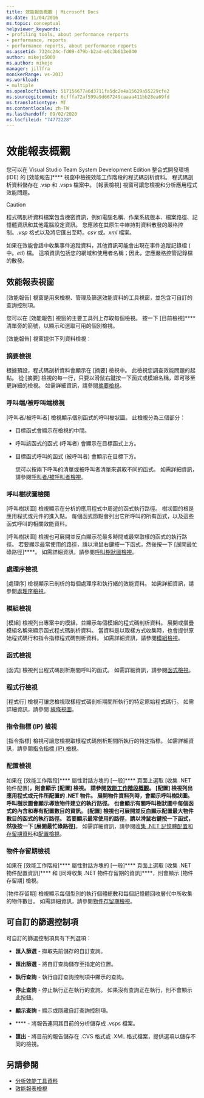 ```yaml
---
title: 效能報告概觀 | Microsoft Docs
ms.date: 11/04/2016
ms.topic: conceptual
helpviewer_keywords:
- profiling tools, about performance rerports
- performance, reports
- performance reports, about performance reports
ms.assetid: 7324c24c-fd09-479b-b2ad-e0c3b613e040
author: mikejo5000
ms.author: mikejo
manager: jillfra
monikerRange: vs-2017
ms.workload:
- multiple
ms.openlocfilehash: 517156677a6d3711fa5dc2e4a15629a55229cfe2
ms.sourcegitcommit: 6cfffa72af599a9d667249caaaa411bb28ea69fd
ms.translationtype: MT
ms.contentlocale: zh-TW
ms.lasthandoff: 09/02/2020
ms.locfileid: "74772228"
---
```

# <a name="performance-report-overview"></a>效能報表概觀
您可以在 Visual Studio Team System Development Edition 整合式開發環境 (IDE) 的 [效能報告]**** 視窗中檢視效能工作階段的程式碼剖析資料。 程式碼剖析資料儲存在 .vsp 和 .vsps 檔案中。 [報表檢視] 視窗可讓您檢視和分析應用程式效能問題。

> [!CAUTION]
> 程式碼剖析資料檔案包含機密資訊，例如電腦名稱、作業系統版本、檔案路徑、記憶體資訊和其他電腦設定資訊。 您應該在其原生中維持對資料散發的嚴格控制。*.vsp* 格式以及將它匯出至時。*csv* 或。*xml* 檔案。
>
> 如果在效能會話中收集事件追蹤資料，其他資訊可能會出現在事件追蹤記錄檔 ( 中。*etl*) 檔。 這項資訊包括您的網域和使用者名稱；因此，您應嚴格控管記錄檔的散發。

## <a name="performance-report-window"></a>效能報表視窗
 [效能報告] 視窗是用來檢視、管理及篩選效能資料的工具視窗，並包含可自訂的查詢控制項。

 您可以在 [效能報告] 視窗的主要工具列上存取每個檢視。 按一下 [目前檢視]**** 清單旁的箭號，以顯示和選取可用的個別檢視。

 [效能報告] 視窗提供下列資料檢視︰

### <a name="summary-view"></a>摘要檢視
 根據預設，程式碼剖析資料會顯示在 [摘要] 檢視中。 此檢視您調查效能問題的起點。 從 [摘要] 檢視的每一行，只要以滑鼠右鍵按一下函式或模組名稱，即可移至更詳細的檢視。 如需詳細資訊，請參閱[摘要檢視](../profiling/summary-view.md)。

### <a name="callercallee-view"></a>呼叫端/被呼叫端檢視
 [呼叫者/被呼叫者] 檢視顯示個別函式的呼叫樹狀圖。 此檢視分為三個部分：

- 目標函式會顯示在檢視的中間。

- 呼叫該函式的函式 (呼叫者) 會顯示在目標函式上方。

- 目標函式呼叫的函式 (被呼叫者) 會顯示在目標下方。

  您可以按兩下呼叫的清單或被呼叫者清單來選取不同的函式。 如需詳細資訊，請參閱[呼叫者/被呼叫者檢視](../profiling/caller-callee-view.md)。

### <a name="call-tree-view"></a>呼叫樹狀圖檢閱
 [呼叫樹狀圖] 檢視顯示在分析的應用程式中周遊的函式執行路徑。 樹狀圖的根是應用程式或元件的進入點。 每個函式節點會列出它所呼叫的所有函式，以及這些函式呼叫的相關效能資料。

 [呼叫樹狀圖] 檢視也可展開並反白顯示花最多時間或最常取樣的函式的執行路徑。 若要顯示最常使用的路徑，請以滑鼠右鍵按一下函式，然後按一下 [展開最忙碌路徑]****。 如需詳細資訊，請參閱[呼叫樹狀圖檢視](../profiling/call-tree-view.md)。

### <a name="process-view"></a>處理序檢視
 [處理序] 檢視顯示已剖析的每個處理序和執行緒的效能資料。 如需詳細資訊，請參閱[處理序檢視](../profiling/process-view.md)。

### <a name="modules-view"></a>模組檢視
 [模組] 檢視列出專案中的模組，並顯示每個模組的程式碼剖析資料。 展開或摺疊模組名稱來顯示函式程式碼剖析資料。 當資料是以取樣方式收集時，也會提供原始程式碼行和指令指標程式碼剖析資料。 如需詳細資訊，請參閱[模組檢視](../profiling/modules-view.md)。

### <a name="functions-view"></a>函式檢視
 [函式] 檢視列出程式碼剖析期間呼叫的函式。 如需詳細資訊，請參閱[函式檢視](../profiling/functions-view.md)。

### <a name="line-view"></a>程式行檢視
 [程式行] 檢視可讓您檢視取樣程式碼剖析期間所執行的特定原始程式碼行。 如需詳細資訊，請參閱 [線條視圖](../profiling/lines-view.md)。

### <a name="instruction-pointer-ip-view"></a>指令指標 (IP) 檢視
 [指令指標] 檢視可讓您檢視取樣程式碼剖析期間所執行的特定指標。 如需詳細資訊，請參閱[指令指標 (IP) 檢視](../profiling/instruction-pointers-ips-view.md)。

### <a name="allocation-view"></a>配置檢視
 如果在 [效能工作階段]**** 屬性對話方塊的 [一般]**** 頁面上選取 [收集 .NET 物件配置]****，則會顯示 [配置] 檢視。 請參閱[效能工作階段概觀](../profiling/performance-session-overview.md)。 [配置] 檢視列出應用程式或元件所配置的 .NET 物件。 展開物件資料列時，會顯示呼叫樹狀圖。 呼叫樹狀圖會顯示導致物件建立的執行路徑。 也會顯示有關呼叫樹狀圖中每個函式的內含和專有配置數目的資訊。 [配置] 檢視也可展開並反白顯示配置最大物件數目的函式的執行路徑。 若要顯示最常使用的路徑，請以滑鼠右鍵按一下函式，然後按一下 [展開最忙碌路徑]****。 如需詳細資訊，請參閱[收集 .NET 記憶體配置和存留期資料](../profiling/collecting-dotnet-memory-allocation-and-lifetime-data.md)和[配置檢視](../profiling/dotnet-memory-allocations-view.md)。

### <a name="objects-lifetime-view"></a>物件存留期檢視
 如果在 [效能工作階段]**** 屬性對話方塊的 [一般]**** 頁面上選取 [收集 .NET 物件配置資訊]**** 和 [同時收集 .NET 物件存留期的資訊]****，則會顯示 [物件存留期] 檢視。

 [物件存留期] 檢視顯示每個型別的執行個體總數和每個記憶體回收層代中所收集的物件數目。 如需詳細資訊，請參閱[物件存留期檢視](../profiling/object-lifetime-view.md)。

## <a name="customizable-filter-control"></a>可自訂的篩選控制項
 可自訂的篩選控制項具有下列選項︰

- **匯入篩選** - 擷取先前儲存的自訂查詢。

- **匯出篩選** - 將自訂查詢儲存至指定的位置。

- **執行查詢** - 執行自訂查詢控制項中顯示的查詢。

- **停止查詢** - 停止執行正在執行的查詢。 如果沒有查詢正在執行，則不會顯示此按鈕。

- **顯示查詢** - 顯示或隱藏自訂查詢控制項。

- **** - 將報告連同其目前的分析儲存成 .vsps 檔案。

- **匯出** - 將目前的報告儲存在 .CVS 格式或 .XML 格式檔案，提供選項以儲存不同的檢視。

## <a name="see-also"></a>另請參閱
- [分析效能工具資料](../profiling/analyzing-performance-tools-data.md)
- [效能報表檢視](../profiling/performance-report-views.md)
